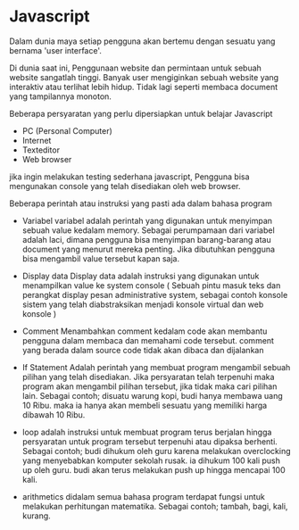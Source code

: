 # Javascript 

Dalam dunia maya setiap pengguna akan bertemu dengan sesuatu yang bernama 'user interface'.

Di dunia saat ini, Penggunaan website dan permintaan untuk sebuah website sangatlah tinggi. Banyak user mengiginkan sebuah website yang interaktiv atau terlihat lebih hidup.
Tidak lagi seperti membaca document yang tampilannya monoton.

Beberapa persyaratan yang perlu dipersiapkan untuk belajar Javascript
- PC (Personal Computer)
- Internet
- Texteditor
- Web browser

jika ingin melakukan testing sederhana javascript, Pengguna bisa mengunakan console yang telah disediakan oleh web browser.

Beberapa perintah atau instruksi yang pasti ada dalam bahasa program

- Variabel
variabel adalah perintah yang digunakan untuk menyimpan sebuah value kedalam memory.
Sebagai perumpamaan dari variabel adalah laci, dimana pengguna bisa menyimpan barang-barang atau document yang menurut mereka penting. Jika dibutuhkan pengguna bisa mengambil value tersebut kapan saja.

- Display data
Display data adalah instruksi yang digunakan untuk menampilkan value ke system console (
Sebuah pintu masuk teks dan perangkat display pesan administrative system, sebagai contoh konsole sistem yang telah diabstraksikan menjadi konsole virtual dan web konsole
)

- Comment 
Menambahkan comment kedalam code akan membantu pengguna dalam membaca dan memahami code tersebut. comment yang berada dalam source code tidak akan dibaca dan dijalankan

- If Statement 
Adalah perintah yang membuat program mengambil sebuah pilihan yang telah disediakan.
Jika persyaratan telah terpenuhi maka program akan mengambil pilihan tersebut, jika tidak maka cari pilihan lain. Sebagai contoh; disuatu warung kopi, budi hanya membawa uang 10 Ribu. maka ia hanya akan membeli sesuatu yang memiliki harga dibawah 10 Ribu.

- loop
adalah instruksi untuk membuat program terus berjalan hingga persyaratan untuk program tersebut terpenuhi atau dipaksa berhenti. Sebagai contoh; budi dihukum oleh guru karena melakukan overclocking yang menyebabkan komputer sekolah rusak. ia dihukum 100 kali push up oleh guru. budi akan terus melakukan push up hingga mencapai 100 kali.

- arithmetics
didalam semua bahasa program terdapat fungsi untuk melakukan perhitungan matematika. Sebagai contoh; tambah, bagi, kali, kurang.

